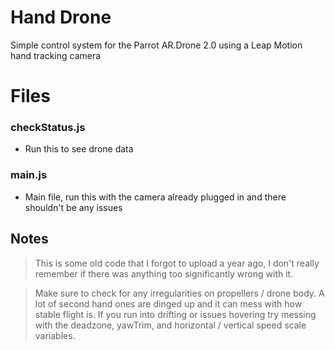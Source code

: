 # Hand Drone

Simple control system for the Parrot AR.Drone 2.0 using a Leap Motion hand tracking camera


  
# Files
### checkStatus.js
* Run this to see drone data

### main.js
* Main file, run this with the camera already plugged in and there shouldn't be any issues

## Notes
>This is some old code that I forgot to upload a year ago, I don't really remember if there was anything too significantly wrong with it.

>Make sure to check for any irregularities on propellers / drone body. A lot of second hand ones are dinged up and it can mess with how stable flight is. If you run into drifting or issues hovering try messing with the deadzone, yawTrim, and horizontal / vertical speed scale variables. 

